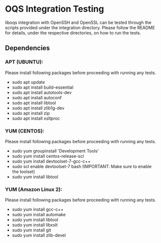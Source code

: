 OQS Integration Testing
===============================

liboqs integration with OpenSSH and OpenSSL can be tested through the scripts provided under the integration directory.
Please follow the README for details, under the respective directories, on how to run the tests.

Dependencies
------------

### APT (UBUNTU):
  Please install following packages before proceeding with running any tests.
  - sudo apt update
  - sudo apt install build-essential
  - sudo apt install autotools-dev
  - sudo apt install autoconf
  - sudo apt install libtool
  - sudo apt install zlib1g-dev
  - sudo apt install zip
  - sudo apt install xsltproc


### YUM (CENTOS):
  Please install following packages before proceeding with running any tests.

  - sudo yum groupinstall 'Development Tools'
  - sudo yum install centos-release-scl
  - sudo yum install devtoolset-7-gcc-c++
  - sudo scl enable devtoolset-7 bash  (IMPORTANT: Make sure to enable the toolset)
  - sudo yum install libtool

### YUM (Amazon Linux 2):
  Please install following packages before proceeding with running any tests.

  - sudo yum install gcc-c++
  - sudo yum install automake
  - sudo yum install libtool
  - sudo yum install libxslt
  - sudo yum install git
  - sudo yum install zlib-devel
